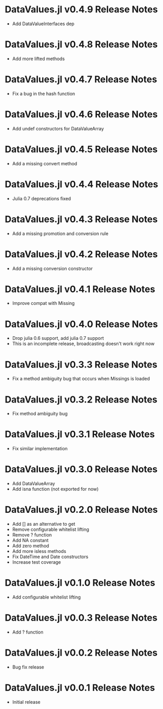 # DataValues.jl v0.4.9 Release Notes
* Add DataValueInterfaces dep

# DataValues.jl v0.4.8 Release Notes
* Add more lifted methods

# DataValues.jl v0.4.7 Release Notes
* Fix a bug in the hash function

# DataValues.jl v0.4.6 Release Notes
* Add undef constructors for DataValueArray

# DataValues.jl v0.4.5 Release Notes
* Add a missing convert method

# DataValues.jl v0.4.4 Release Notes
* Julia 0.7 deprecations fixed

# DataValues.jl v0.4.3 Release Notes
* Add a missing promotion and conversion rule

# DataValues.jl v0.4.2 Release Notes
* Add a missing conversion constructor

# DataValues.jl v0.4.1 Release Notes
* Improve compat with Missing

# DataValues.jl v0.4.0 Release Notes
* Drop julia 0.6 support, add julia 0.7 support
* This is an incomplete release, broadcasting doesn't work right now

# DataValues.jl v0.3.3 Release Notes
* Fix a method ambiguity bug that occurs when Missings is loaded

# DataValues.jl v0.3.2 Release Notes
* Fix method ambiguity bug

# DataValues.jl v0.3.1 Release Notes
* Fix similar implementation

# DataValues.jl v0.3.0 Release Notes
* Add DataValueArray
* Add isna function (not exported for now)

# DataValues.jl v0.2.0 Release Notes
* Add [] as an alternative to get
* Remove configurable whitelist lifting
* Remove ? function
* Add NA constant
* Add zero method
* Add more isless methods
* Fix DateTime and Date constructors
* Increase test coverage

# DataValues.jl v0.1.0 Release Notes
* Add configurable whitelist lifting

# DataValues.jl v0.0.3 Release Notes
* Add ? function

# DataValues.jl v0.0.2 Release Notes
* Bug fix release

# DataValues.jl v0.0.1 Release Notes
* Initial release